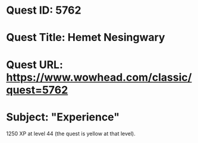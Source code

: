 # Quest ID: 5762
# Quest Title: Hemet Nesingwary
# Quest URL: https://www.wowhead.com/classic/quest=5762
# Subject: "Experience"
1250 XP at level 44 (the quest is yellow at that level).